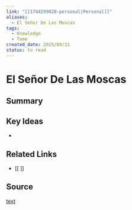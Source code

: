 ```yaml
---
link: "[[1744299820-personal|Personal]]"
aliases:
  - El Señor De Las Moscas
tags:
  - Knowledge
  - Tome
created_date: 2025/04/11
status: to read
---
```

# El Señor De Las Moscas

## Summary


## Key Ideas
- 

## Related Links
- [[ ]]

## Source
[text](url) 
